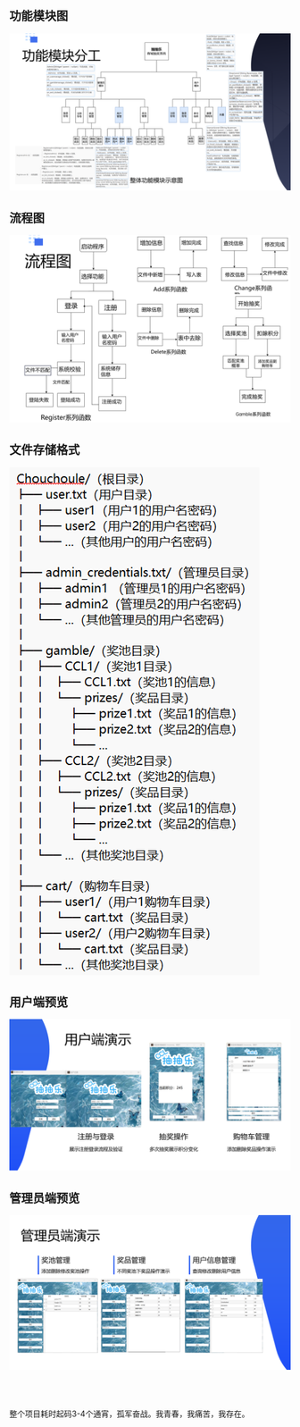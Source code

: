 ## 功能模块图 ##
![此处应有功能模块图](https://github.com/Emptyqk/Chouchoule-system/blob/main/%E5%B1%8F%E5%B9%95%E6%88%AA%E5%9B%BE%202025-01-15%20220053.png)

## 流程图 ##
![此处应有流程图](https://github.com/Emptyqk/Chouchoule-system/blob/main/%E5%B1%8F%E5%B9%95%E6%88%AA%E5%9B%BE%202025-01-15%20220144.png)

## 文件存储格式 ##
![此处应有文件存储示意图](https://github.com/Emptyqk/Chouchoule-system/blob/main/%E5%B1%8F%E5%B9%95%E6%88%AA%E5%9B%BE%202025-01-13%20175620.png)

## 用户端预览 ##
![此处应有用户端预览](https://github.com/Emptyqk/Chouchoule-system/blob/main/%E5%B1%8F%E5%B9%95%E6%88%AA%E5%9B%BE%202025-01-15%20221332.png)

## 管理员端预览 ##
![此处应有管理员端预览](https://github.com/Emptyqk/Chouchoule-system/blob/main/%E5%B1%8F%E5%B9%95%E6%88%AA%E5%9B%BE%202025-01-15%20221352.png)

<br><br><br>
整个项目耗时起码3-4个通宵，孤军奋战。我青春，我痛苦，我存在。
